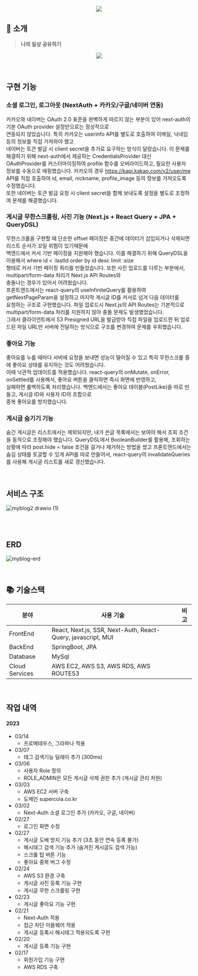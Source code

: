 <p align="center">
  <img src="https://user-images.githubusercontent.com/62537935/226505111-bbbe363f-7183-43b8-81d9-040d53a4dd68.png">
</p>

## 🔖 소개
> **나의 일상 공유하기**
> 
<p align="center">
  <img src="https://user-images.githubusercontent.com/62537935/226513661-830146e7-7e65-433f-b6ce-e95767e8a043.gif">
</p>

<br>

## 구현 기능

### 소셜 로그인, 로그아웃 (NextAuth + 카카오/구글/네이버 연동)
카카오와 네이버는 OAuth 2.0 표준을 완벽하게 따르지 않는 부분이 있어 next-auth의 기본 OAuth provider 설정만으로는 정상적으로  
연동되지 않았습니다. 특히 카카오는 userinfo API를 별도로 호출하여 이메일, 닉네임 등의 정보를 직접 가져와야 했고  
네이버는 토큰 발급 시 client secret을 추가로 요구하는 방식이 달랐습니다. 이 문제를 해결하기 위해 next-auth에서 제공하는 CredentialsProvider 대신  
OAuthProvider를 커스터마이징하여 profile 함수를 오버라이드하고, 필요한 사용자 정보를 수동으로 매핑했습니다.
카카오의 경우 https://kapi.kakao.com/v2/user/me API를 직접 호출하여 id, email, nickname, profile_image 등의 정보를 가져오도록 수정했습니다.  
또한 네이버는 토큰 발급 요청 시 client secret을 함께 보내도록 설정을 별도로 조정하여 문제를 해결했습니다.

### 게시글 무한스크롤링, 사진 기능 (Next.js + React Query + JPA + QueryDSL)
무한스크롤을 구현할 때 단순한 offset 페이징은 중간에 데이터가 삽입되거나 삭제되면 리스트 순서가 꼬일 위험이 있기때문에  
백엔드에서 커서 기반 페이징을 지원해야 했습니다. 이를 해결하기 위해 QueryDSL을 이용해서 where id < :lastId order by id desc limit :size  
형태로 커서 기반 페이징 쿼리를 만들었습니다. 또한 사진 업로드를 다루는 부분에서, multipart/form-data 처리가 Next.js API Routes와  
충돌나는 경우가 있어서 어려웠습니다.  
프론트엔드에서는 react-query의 useInfiniteQuery를 활용하여 getNextPageParam을 설정하고 마지막 게시글 ID를 커서로 넘겨 다음 데이터를  
요청하는 구조로 구현했습니다. 파일 업로드시 Next.js의 API Routes는 기본적으로 multipart/form-data 처리를 지원하지 않아 충돌 문제도 발생했었습니다.  
그래서 클라이언트에서 S3 Presigned URL을 발급받아 직접 파일을 업로드한 뒤 업로드된 파일 URL만 서버에 전달하는 방식으로 구조를 변경하여 문제를 우회했습니다.

### 좋아요 기능
좋아요를 누를 때마다 서버에 요청을 보내면 성능이 떨어질 수 있고 특히 무한스크롤 중에 좋아요 상태를 유지하는 것도 어려웠습니다.  
이때 낙관적 업데이트를 적용했습니다. react-query의 onMutate, onError, onSettled를 사용해서, 좋아요 버튼을 클릭하면 즉시 화면에 반영하고,  
실패하면 롤백하도록 처리했습니다. 백엔드에서는 좋아요 테이블(PostLike)을 따로 만들고, 게시글 ID와 사용자 ID의 조합으로  
중복 좋아요를 방지했습니다.

### 게시글 숨기기 기능
숨긴 게시글은 리스트에서는 제외되지만, 내가 쓴글 목록에서는 보여야 해서 조회 조건을 동적으로 조정해야 했습니다.
QueryDSL에서 BooleanBuilder를 활용해, 조회하는 상황에 따라 post.hide = false 조건을 걸거나 제거하는 방법을 썼고
프론트엔드에서는 숨김 상태를 토글할 수 있게 API를 따로 만들어서, react-query의 invalidateQueries를 사용해 게시글 리스트를 새로 갱신했습니다.

<br>

## 서비스 구조
![myblog2 drawio (1)](https://github.com/user-attachments/assets/1d50a3cf-a399-4caa-b156-34077fd86e99)

<br>

<br>

## ERD
![myblog-erd](https://github.com/user-attachments/assets/86fd3415-0b4d-4ec2-93c6-99d782a80536)

<br>

## 📚 기술스택

| 분야           | 사용 기술                                      | 비고 |
| -------------- |--------------------------------------------| ---- |
| FrontEnd       | React, Next.js, SSR, Next-Auth, React-Query, javascript, MUI |
| BackEnd        | SpringBoot, JPA                                    |
| Database       | MySql                                      |
| Cloud Services | AWS EC2, AWS S3, AWS RDS, AWS ROUTE53                            |

<br>

## 작업 내역
#### 2023
* 03/14
  * 프로메테우스, 그라파나 적용
* 03/07
  * 태그 검색기능 딜레이 추가 (300ms)
* 03/06
  * 사용자 Role 정의
  * ROLE_ADMIN은 모든 게시글 삭제 권한 추가 (게시글 관리 차원)
* 03/03
  * AWS EC2 서버 구축
  * 도메인 supercola.co.kr
* 03/02
  * Next-Auth 소셜 로그인 추가 (카카오, 구글, 네이버)
* 02/27
  * 로그인 화면 수정
* 02/27
  * 게시글 도배 방지 기능 추가 (3초 동안 연속 등록 불가)
  * 해시태그 검색 기능 추가 (숨겨진 게시글도 검색 가능)
  * 스크롤 탑 버튼 기능
  * 좋아요 중복 버그 수정
* 02/24
  * AWS S3 환경 구축
  * 게시글 사진 등록 기능 구현
  * 게시글 무한 스크롤링 구현
* 02/23
  * 게시글 좋아요 기능 구현
* 02/21
  * Next-Auth 적용
  * 접근 차단 미들웨어 적용
  * 게시글 등록시 해시태그 적용되도록 구현
* 02/20
  * 게시글 등록 기능 구현
* 02/17
  * 회원가입 기능 구현
  * AWS RDS 구축
